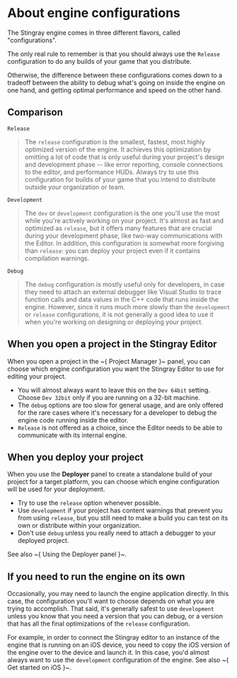 # About engine configurations

The Stingray engine comes in three different flavors, called "configurations".

The only real rule to remember is that you should always use the `Release` configuration to do any builds of your game that you distribute.

Otherwise, the difference between these configurations comes down to a tradeoff between the ability to debug what's going on inside the engine on one hand, and getting optimal performance and speed on the other hand.

## Comparison

`Release`

>	The `release` configuration is the smallest, fastest, most highly optimized version of the engine. It achieves this optimization by omitting a lot of code that is only useful during your project's design and development phase -- like error reporting, console connections to the editor, and performance HUDs. Always try to use this configuration for builds of your game that you intend to distribute outside your organization or team.

`Development`

>	The `dev` or `development` configuration is the one you'll use the most while you're actively working on your project. It's almost as fast and optimized as `release`, but it offers many features that are crucial during your development phase, like two-way communications with the Editor. In addition, this configuration is somewhat more forgiving than `release`: you can deploy your project even if it contains compilation warnings.

`Debug`

>	The `debug` configuration is mostly useful only for developers, in case they need to attach an external debugger like Visual Studio to trace function calls and data values in the C++ code that runs inside the engine. However, since it runs much more slowly than the `development` or `release` configurations, it is not generally a good idea to use it when you're working on designing or deploying your project.

## When you open a project in the Stingray Editor

When you open a project in the ~{ Project Manager }~ panel, you can choose which engine configuration you want the Stingray Editor to use for editing your project.

-	You will almost always want to leave this on the `Dev 64bit` setting. Choose `Dev 32bit` only if you are running on a 32-bit machine.
-	The `debug` options are too slow for general usage, and are only offered for the rare cases where it's necessary for a developer to debug the engine code running inside the editor.
-	`Release` is not offered as a choice, since the Editor needs to be able to communicate with its internal engine.

## When you deploy your project

When you use the **Deployer** panel to create a standalone build of your project for a target platform, you can choose which engine configuration will be used for your deployment.

-	Try to use the `release` option whenever possible.
-	Use `development` if your project has content warnings that prevent you from using `release`, but you still need to make a build you can test on its own or distribute within your organization.
-	Don't use `debug` unless you really need to attach a debugger to your deployed project.

See also ~{ Using the Deployer panel }~.

## If you need to run the engine on its own

Occasionally, you may need to launch the engine application directly. In this case, the configuration you'll want to choose depends on what you are trying to accomplish. That said, it's generally safest to use `development` unless you know that you need a version that you can debug, or a version that has all the final optimizations of the `release` configuration.

For example, in order to connect the Stingray editor to an instance of the engine that is running on an iOS device, you need to copy the iOS version of the engine over to the device and launch it. In this case, you'd almost always want to use the `development` configuration of the engine. See also ~{ Get started on iOS }~.
